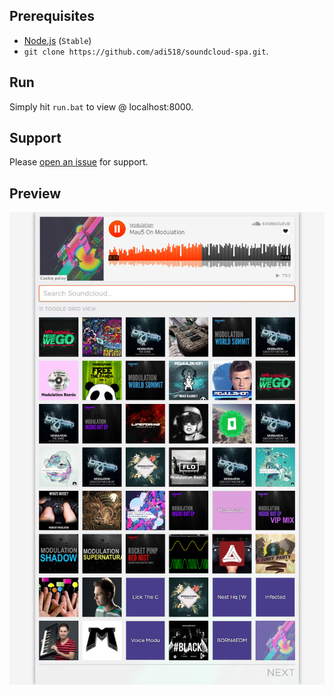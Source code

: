 ## Prerequisites
* [Node.js](https://nodejs.org/en/) (```Stable```)
* `git clone https://github.com/adi518/soundcloud-spa.git`.

## Run
Simply hit `run.bat` to view @ localhost:8000.

## Support
Please [open an issue](https://github.com/adi518/soundcloud-spa/issues) for support.

## Preview
![Alt](preview.png)
